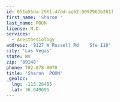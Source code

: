 ```yaml
---
id: 051a55da-2961-47dd-ae62-9092963b261f
first_name: 'Sharon '
last_name: POON
license: M.D.
services:
  - Anesthesiology
address: '9127 W Russell Rd    Ste 110'
city: 'Las Vegas'
state: NV
zip: '89148'
phone: 702-878-0070
title: 'Sharon  POON'
_geoloc:
  lng: -115.28485
  lat: 36.049095
---
```

